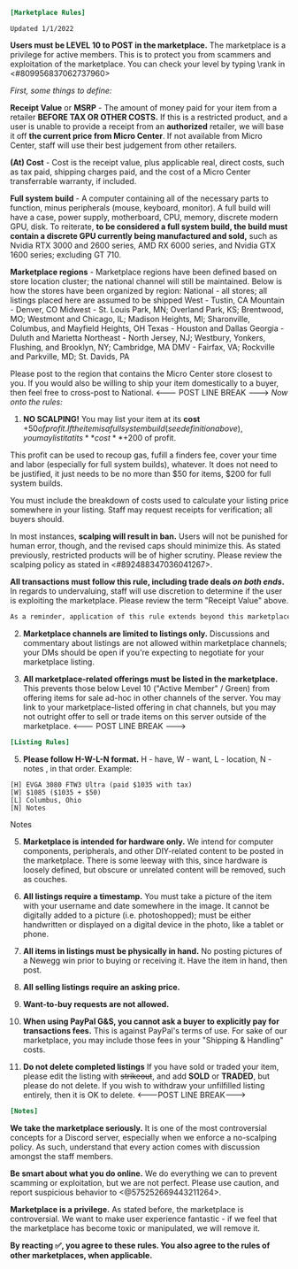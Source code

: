 ```ini
[Marketplace Rules] 
```
`Updated 1/1/2022`

**Users must be __LEVEL 10__ to POST in the marketplace.** The marketplace is a privilege for active members. This is to protect you from scammers and exploitation of the marketplace. You can check your level by typing \rank in <#809956837062737960>

*First, some things to define:*

**Receipt Value** or **MSRP** - The amount of money paid for your item from a retailer **BEFORE TAX OR OTHER COSTS.** If this is a restricted product, and a user is unable to provide a receipt from an __authorized__ retailer, we will base it off **the current price from Micro Center**. If not available from Micro Center, staff will use their best judgement from other retailers.

**(At) Cost** - Cost is the receipt value, plus applicable real, direct costs, such as tax paid, shipping charges paid, and the cost of a Micro Center transferrable warranty, if included.

**Full system build** - A computer containing all of the necessary parts to function, minus peripherals (mouse, keyboard, monitor). A full build will have a case, power supply, motherboard, CPU, memory, discrete modern GPU, disk. To reiterate, **to be considered a full system build, the build must contain a discrete GPU currently being manufactured and sold,** such as Nvidia RTX 3000 and 2600 series, AMD RX 6000 series, and Nvidia GTX 1600 series; excluding GT 710.

**Marketplace regions** - Marketplace regions have been defined based on store location cluster; the national channel will still be maintained. Below is how the stores have been organized by region:
    National - all stores; all listings placed here are assumed to be shipped
    West - Tustin, CA
    Mountain - Denver, CO
    Midwest - St. Louis Park, MN; Overland Park, KS; Brentwood, MO; Westmont and Chicago, IL; Madison Heights, MI; Sharonville, Columbus, and Mayfield Heights, OH
    Texas - Houston and Dallas
    Georgia - Duluth and Marietta
    Northeast - North Jersey, NJ; Westbury, Yonkers, Flushing, and Brooklyn, NY; Cambridge, MA
    DMV - Fairfax, VA; Rockville and Parkville, MD;  St. Davids, PA

Please post to the region that contains the Micro Center store closest to you. If you would also be willing to ship your item domestically to a buyer, then feel free to cross-post to National.
<--- POST LINE BREAK --->
*Now onto the rules:*

1. **NO SCALPING!**
You may list your item at its **cost** +$50 of profit. If the item is a full system build (see definition above), you may list it at its **cost** +$200 of profit.

This profit can be used to recoup gas, fufill a finders fee, cover your time and labor (especially for full system builds), whatever. It does not need to be justified, it just needs to be no more than $50 for items, $200 for full system builds.

You must include the breakdown of costs used to calculate your listing price somewhere in your listing. Staff may request receipts for verification; all buyers should.

In most instances, **scalping will result in ban.** Users will not be punished for human error, though, and the revised caps should minimize this. As stated previously, restricted products will be of higher scrutiny. Please review the scalping policy as stated in <#892488347036041267>.

**All transactions must follow this rule, including trade deals *on both ends*.**
In regards to undervaluing, staff will use discretion to determine if the user is exploiting the marketplace. Please review the term "Receipt Value" above.

```diff
As a reminder, application of this rule extends beyond this marketplace; it includes your selling and trading activity outside of this server.
```
2. **Marketplace channels are limited to listings only.** Discussions and commentary about listings are not allowed within marketplace channels; your DMs should be open if you're expecting to negotiate for your marketplace listing.

3. **All marketplace-related offerings must be listed in the marketplace.** This prevents those below Level 10 ("Active Member" / Green) from offering items for sale ad-hoc in other channels of the server. You may link to your marketplace-listed offering in chat channels, but you may not outright offer to sell or trade items on this server outside of the marketplace.
<--- POST LINE BREAK --->
```ini
[Listing Rules]
```
5. **Please follow H-W-L-N format.** H - have, W - want, L - location, N - notes , in that order. Example:
```
[H] EVGA 3080 FTW3 Ultra (paid $1035 with tax)
[W] $1085 ($1035 + $50)
[L] Columbus, Ohio
[N] Notes
```
Notes

5. **Marketplace is intended for hardware only.** We intend for computer components, peripherals, and other DIY-related content to be posted in the marketplace. There is some leeway with this, since hardware is loosely defined, but obscure or unrelated content will be removed, such as couches.

6. **All listings require a timestamp.** You must take a picture of the item with your username and date somewhere in the image. It cannot be digitally added to a picture (i.e. photoshopped); must be either handwritten or displayed on a digital device in the photo, like a tablet or phone.

7. **All items in listings must be physically in hand.** No posting pictures of a Newegg win prior to buying or receiving it. Have the item in hand, then post.

8. **All selling listings require an asking price.**

9. **Want-to-buy requests are not allowed.**

10. **When using PayPal G&S, you cannot ask a buyer to explicitly pay for transactions fees.** This is against PayPal's terms of use. For sake of our marketplace, you may include those fees in your "Shipping & Handling" costs.

11.  **Do not delete completed listings** If you have sold or traded your item, please edit the listing with ~~strikeout~~, and add **SOLD** or **TRADED**, but please do not delete. If you wish to withdraw your unfilfilled listing entirely, then it is OK to delete.
<---POST LINE BREAK--->
```ini
[Notes]
```
**We take the marketplace seriously.** It is one of the most controversial concepts for a Discord server, especially when we enforce a no-scalping policy. As such, understand that every action comes with discussion amongst the staff members.

**Be smart about what you do online.** We do everything we can to prevent scamming or exploitation, but we are not perfect. Please use caution, and report suspicious behavior to <@575252669443211264>.

**Marketplace is a privilege.** As stated before, the marketplace is controversial. We want to make user experience fantastic - if we feel that the marketplace has become toxic or manipulated, we will remove it.


**By reacting :white_check_mark:, you agree to these rules. You also agree to the rules of other marketplaces, when applicable.**